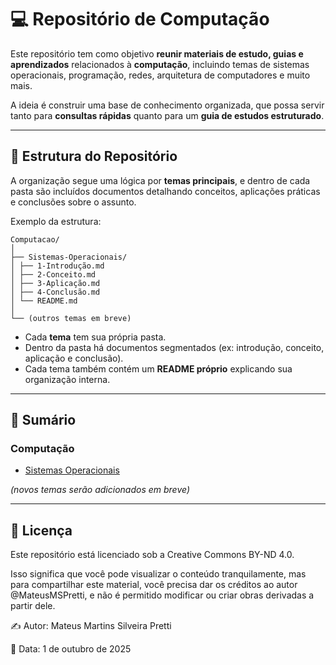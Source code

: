 # 💻 Repositório de Computação

Este repositório tem como objetivo **reunir materiais de estudo, guias e aprendizados** relacionados à **computação**, incluindo temas de sistemas operacionais, programação, redes, arquitetura de computadores e muito mais.  

A ideia é construir uma base de conhecimento organizada, que possa servir tanto para **consultas rápidas** quanto para um **guia de estudos estruturado**.

---

## 📂 Estrutura do Repositório

A organização segue uma lógica por **temas principais**, e dentro de cada pasta são incluídos documentos detalhando conceitos, aplicações práticas e conclusões sobre o assunto.  

Exemplo da estrutura:

```
Computacao/
│
├── Sistemas-Operacionais/
│ ├── 1-Introdução.md
│ ├── 2-Conceito.md
│ ├── 3-Aplicação.md
│ ├── 4-Conclusão.md
│ └── README.md
│
└── (outros temas em breve)
```


- Cada **tema** tem sua própria pasta.  
- Dentro da pasta há documentos segmentados (ex: introdução, conceito, aplicação e conclusão).  
- Cada tema também contém um **README próprio** explicando sua organização interna.

---

## 📑 Sumário

### Computação
- [Sistemas Operacionais](Sistemas-Operacionais/README.md)  

*(novos temas serão adicionados em breve)*

---

## 📜 Licença

Este repositório está licenciado sob a Creative Commons BY-ND 4.0.

Isso significa que você pode visualizar o conteúdo tranquilamente, mas para compartilhar este material, você precisa dar os créditos ao autor @MateusMSPretti, e não é permitido modificar ou criar obras derivadas a partir dele.

✍️ Autor: Mateus Martins Silveira Pretti

📅 Data: 1 de outubro de 2025
